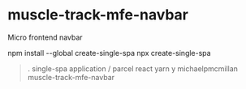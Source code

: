 # muscle-track-mfe-navbar

Micro frontend navbar

npm install --global create-single-spa
npx create-single-spa

> .
> single-spa application / parcel
> react
> yarn
> y
> michaelpmcmillan
> muscle-track-mfe-navbar
